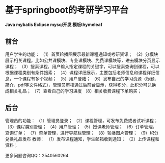 # 基于springboot的考研学习平台

**Java mybatis  Eclipse mysql开发 模板thymeleaf**

## 前台

用户学生的功能：
（1）首页轮播图展示最新课程通知或考研资讯；
（2）分模块展示相关课程，比如公共课模块、专业课模块、免费课模块等，进去模块分页显示课程；
（3）搜索课程，用户输入指定课程的关键字，可以搜索查询到课程，可以根据课程类别有条件搜索；
（4）课程详细展示，主要包括老师信息和课程详细信息，一个课程有多个视频；
（5）用户登陆；
（6）发布自己的学习资源（标题、简介、pdf等文件格式），管理员审核通过后前台显示，获得积分，此积分可兑换成相关礼品；
（7）查看自己的学习进度
（8）相关收费课程下单购买；

## 后台

管理员的功能：
（1）管理员登录；
（2）课程管理，可发布免费或者试听课程；
（3）课程类别管理；
（4）用户管理；
（5）授课老师管理；
（6）订单管理，查询订单；
（7）菜单管理，进行导航栏管理；
（8）轮播图片管理；
（9）积分兑换礼品发布
教师：
（1）发布课程通知，学生邮箱收到通知；
（2）上传课程和资料；

更多问题咨询QQ：2540560264